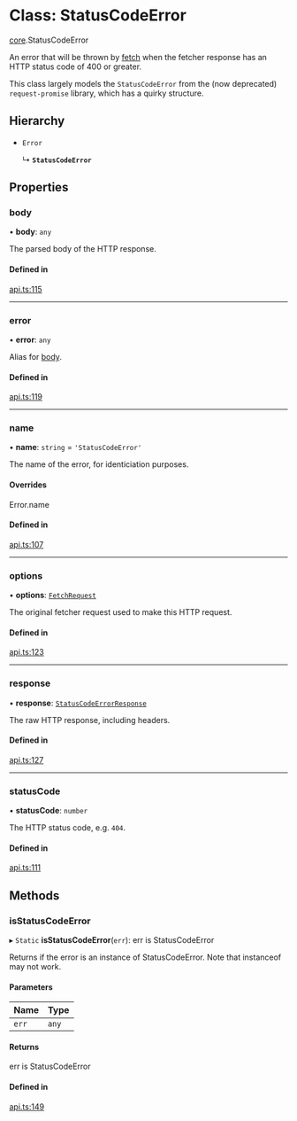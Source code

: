 # Class: StatusCodeError

[core](../modules/core.md).StatusCodeError

An error that will be thrown by [fetch](../interfaces/core.Fetcher.md#fetch) when the fetcher response has an
HTTP status code of 400 or greater.

This class largely models the `StatusCodeError` from the (now deprecated) `request-promise` library,
which has a quirky structure.

## Hierarchy

- `Error`

  ↳ **`StatusCodeError`**

## Properties

### body

• **body**: `any`

The parsed body of the HTTP response.

#### Defined in

[api.ts:115](https://github.com/coda/packs-sdk/blob/main/api.ts#L115)

___

### error

• **error**: `any`

Alias for [body](core.StatusCodeError.md#body).

#### Defined in

[api.ts:119](https://github.com/coda/packs-sdk/blob/main/api.ts#L119)

___

### name

• **name**: `string` = `'StatusCodeError'`

The name of the error, for identiciation purposes.

#### Overrides

Error.name

#### Defined in

[api.ts:107](https://github.com/coda/packs-sdk/blob/main/api.ts#L107)

___

### options

• **options**: [`FetchRequest`](../interfaces/core.FetchRequest.md)

The original fetcher request used to make this HTTP request.

#### Defined in

[api.ts:123](https://github.com/coda/packs-sdk/blob/main/api.ts#L123)

___

### response

• **response**: [`StatusCodeErrorResponse`](../interfaces/core.StatusCodeErrorResponse.md)

The raw HTTP response, including headers.

#### Defined in

[api.ts:127](https://github.com/coda/packs-sdk/blob/main/api.ts#L127)

___

### statusCode

• **statusCode**: `number`

The HTTP status code, e.g. `404`.

#### Defined in

[api.ts:111](https://github.com/coda/packs-sdk/blob/main/api.ts#L111)

## Methods

### isStatusCodeError

▸ `Static` **isStatusCodeError**(`err`): err is StatusCodeError

Returns if the error is an instance of StatusCodeError. Note that instanceof may not work.

#### Parameters

| Name | Type |
| :------ | :------ |
| `err` | `any` |

#### Returns

err is StatusCodeError

#### Defined in

[api.ts:149](https://github.com/coda/packs-sdk/blob/main/api.ts#L149)
